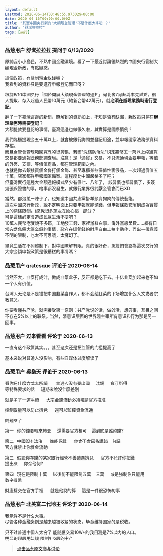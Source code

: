 ```yaml
---
layout: default
Lastmod: 2020-06-14T00:48:55.973029+00:00
date: 2020-06-13T00:00:00.000Z
title: "其實中國央行新的'大額現金管理'不是什麼大事吧 ？"
author: "舒潔拉拉拉"
tags: [央行]
---
```



### 品葱用户 **舒潔拉拉拉** 提问于 6/13/2020
    
原諒我小小島民，不熟中國金融環境。看了一下最近討論很熱烈的中國央行管制大額現金新政，有點疑惑。  
  
  
這個政策，有限制現金取錢嗎？  
我看到的資料只是要進行申報登記而已呀？  
  
  
  
根據6/10中國央行「關於開展大額現金管理的通知」河北省7月起將率先試點，個人提取、存入超過人民幣10萬元（約新台幣42萬元），就**必須在辦理業務時進行登記**。  
  
翻了一下臺灣這邊的新聞，瞭解到的資訊如上，不知是否有缺漏，新政策只是在**辦理業務時需要登記**？  
大額提款要登記的事情，臺灣這邊也做很久啦，其實算是國際慣例？   
  
我們臨櫃提現金五十萬以上，就會被銀行詢問並登記用途，並申報國家法務部資料存檔。  
而且金管會管理範圍寬泛的很誇張，我國"洗錢防治法"規定臺幣五十萬以上的通貨交易都要通報法務部調查局。注意！是「通貨」交易，不只流通現金要申報，等值的外幣、支票、等價值商品，都在管理範圍之內。  
也就是你去銀樓買個金條打個金飾、甚至專櫃某些保值性奢侈品，一次超過價值五十萬，店家都得申報國家備案。這程度比中國嚴格多了吧？   
但臺灣實行這種大金額通報模式至少有個七、八年了， 該習慣也都習慣了，多簽幾張保證書的事，啥事都沒發生，就銀行業界很討厭金管會而已XD  
  
  
  
  
當然，都泡蔥一陣子了，也知道中國共產黨掛羊頭賣狗肉的傳統藝能。  
這次中國央行新政，說不定明面上只要申報就能領錢，但申報條款繁瑣到成為實質上的領錢限制。(感覺很多蔥友在擔心這一部分？  
可是這樣必定會造成民眾生活不便吧？  
10萬人民幣老實說不多耶，工地發工錢、家裡辦紅白事、海外黨繳學費……總有日常突然急需大筆金錢的事情，政府在這領錢的財產自由上搞小動作，弄出一個意義不明的限制，也太不可思議，太魔幻了。  
  
畢竟生活在不同體制下，對中國瞭解有限。真的很好奇，蔥友們會認為這次央行的大宗金額申報政策是很糟糕的事情嗎？
    
                

### 品葱用户 **gratesque** 评论于 2020-06-14
        
当然不大，韭菜打成汁，做成韭菜盒子，反正都是吃下去。十亿韭菜加起来也不如一个人有价值。  
  
台湾人无论是不是错把中国韭菜当作人，都不会给韭菜的下场增加什么人文或者宗教意义。  
  
你要看懂共产党，就需接受第一原则：共产党说的话，做的活，想的事，互相之间不存在5%以上的联系。当然，潜意识层面的世界观主宰所有意识和行为那是另一回事。
        
                

### 品葱用户 **过来看看** 评论于 2020-06-13
        
一直有这个政策其实。。。甚至这次还是把监管的门槛提高了  
  
基本来说对普通人没影响，有些自媒体过度解读了
        
                

### 品葱用户 **吳樂天** 评论于 2020-06-13
        
看你用什麼方式去解讀       普通人沒有要出國     洗錢     貪汙所得  
等特殊要求的話     短期來說沒什麼差別  
  
就是多了一道手續      大宗金錢流動必須報請官方核准  
  
控制數量可以防止擠兌      還可以監控資金流通        
  
問題來了      
  
第一   你的錢要轉來轉去     還需要官方核可    這到底是誰的錢?  
  
第二   中國沒有法治      誰能保證      你會不會因為講錯一句話  
官方就禁止你資金流動  
  
第三   假設你存錢的某家銀行經營不善遭遇擠兌      官方不允許你把錢  
提出來     你奈他何?  
  
第四   現在是限制十萬     以後能不能限制五萬    三萬     或是強制你只能用  
數字貨幣        
  
財產權交在官方手裡      就是他說的算     這是一件很恐怖的事
        
                

### 品葱用户 **北美富二代地主** 评论于 2020-06-14
        
我觉得不是什么大事。  
尽管各种金融条例是越来越被收紧的状态，毕竟维持国家的是税收。  
  
只不过普通中国人太穷了 能随便交易10W+的我目测是7%以内的人口。  
明显的顶层用法规 限制4-6层的中产
        
                





> [点击品葱原文参与讨论](https://pincong.rocks/question/27239)

